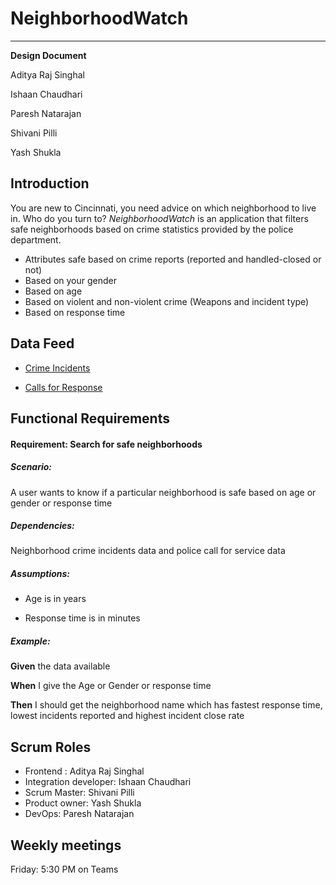 # NeighborhoodWatch
-----
**Design Document**


Aditya Raj Singhal


Ishaan Chaudhari


Paresh Natarajan


Shivani Pilli


Yash Shukla


## Introduction
 You are new to Cincinnati, you need advice on which neighborhood to live in. Who do you turn to? *NeighborhoodWatch* is an application that filters safe neighborhoods based on crime statistics provided by the police department.

- Attributes safe based on crime reports (reported and handled-closed or not)
- Based on your gender
- Based on age
- Based on violent and non-violent crime  (Weapons and incident type)
- Based on response time

## Data Feed 
- [Crime Incidents](https://data.cincinnati-oh.gov/resource/k59e-2pvf.json)


- [Calls for Response](https://data.cincinnati-oh.gov/resource/gexm-h6bt.json)


## Functional Requirements


#### Requirement: Search for safe neighborhoods

##### Scenario: 

A user wants to know if a particular neighborhood is safe based on age or gender or response time


##### Dependencies:

Neighborhood crime incidents data and police call for service data

##### Assumptions:

- Age is in years


- Response time is in minutes

##### Example:

**Given** the data available

**When** I give the Age or Gender or response time

**Then** I should get the neighborhood name which has fastest response time, lowest incidents reported and highest incident close rate

## Scrum Roles
- Frontend : Aditya Raj Singhal
- Integration developer: Ishaan Chaudhari
- Scrum Master: Shivani Pilli
- Product owner: Yash Shukla
- DevOps: Paresh Natarajan

## Weekly meetings

Friday: 5:30 PM on Teams
